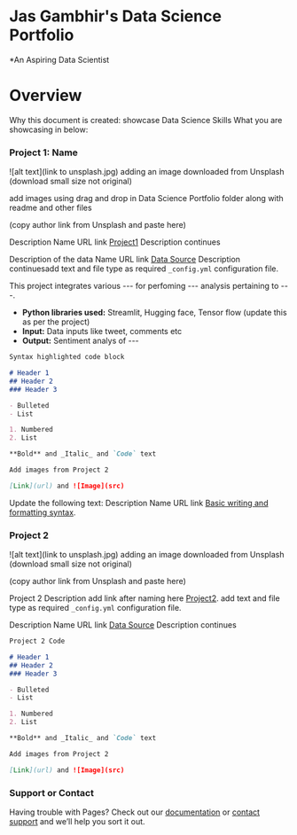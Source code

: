# Jas Gambhir's Data Science Portfolio
*An Aspiring Data Scientist

# Overview
Why this document is created: showcase Data Science Skills
What you are showcasing in below: 



### Project 1: Name 
![alt text](link to unsplash.jpg) adding an image downloaded from Unsplash (download small size not original) 

add images using drag and drop in Data Science Portfolio folder along with readme and other files

(copy author link from Unsplash and paste here) 

Description Name URL link [Project1](https://github.com/Gam2828/DataScienceProjects.github.io/edit/main/README.md) 
Description continues

Description of the data Name URL link [Data Source](https://jekyllrb.com/) Description continuesadd text and file type as required `_config.yml` configuration file.

This project integrates various --- for perfoming --- analysis pertaining to ---.
* **Python libraries used:** Streamlit, Hugging face, Tensor flow (update this as per the project)
* **Input:** Data inputs like tweet, comments etc
* **Output:** Sentiment analys of ---

```markdown
Syntax highlighted code block

# Header 1
## Header 2
### Header 3

- Bulleted
- List

1. Numbered
2. List

**Bold** and _Italic_ and `Code` text

Add images from Project 2 

[Link](url) and ![Image](src)
```

Update the following text: 
Description Name URL link  [Basic writing and formatting syntax](https://docs.github.com/en/github/writing-on-github/getting-started-with-writing-and-formatting-on-github/basic-writing-and-formatting-syntax).

### Project 2
![alt text](link to unsplash.jpg) adding an image downloaded from Unsplash (download small size not original) 

(copy author link from Unsplash and paste here) 

Project 2 Description add link after naming here [Project2](https://github.com/Gam2828/DataSciencePortfolio.github.io/settings/pages). add text and file type as required `_config.yml` configuration file.

Description Name URL link [Data Source](https://jekyllrb.com/) Description continues

```markdown
Project 2 Code 

# Header 1
## Header 2
### Header 3

- Bulleted
- List

1. Numbered
2. List

**Bold** and _Italic_ and `Code` text

Add images from Project 2 

[Link](url) and ![Image](src)
```


### Support or Contact

Having trouble with Pages? Check out our [documentation](https://docs.github.com/categories/github-pages-basics/) or [contact support](https://support.github.com/contact) and we’ll help you sort it out.
